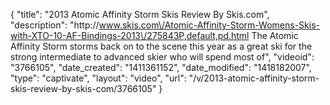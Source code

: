 {
    "title": "2013 Atomic Affinity Storm Skis Review By Skis.com",
    "description": "http:\/\/www.skis.com\/Atomic-Affinity-Storm-Womens-Skis-with-XTO-10-AF-Bindings-2013\/275843P,default,pd.html  The Atomic Affinity Storm storms back on to the scene this year as a great ski for the strong intermediate to advanced skier who will spend most of",
    "videoid": "3766105",
    "date_created": "1411361152",
    "date_modified": "1418182007",
    "type": "captivate",
    "layout": "video",
    "url": "\/v\/2013-atomic-affinity-storm-skis-review-by-skis-com\/3766105"
}